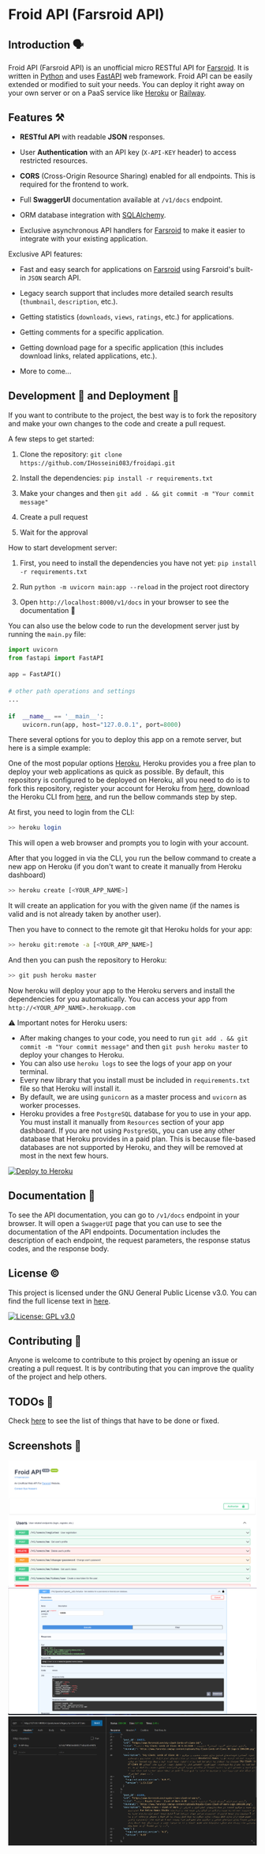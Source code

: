 # Froid API (Farsroid API)

## Introduction 🗣️

Froid API (Farsroid API) is an unofficial micro RESTful API for [Farsroid](https://www.farsroid.com  'Farsroid Homepage').
It is written in [Python](https://www.python.org  'Python Homepage') and uses
[FastAPI](https://fastapi.tiangolo.com/  'FastAPI Documentation') web framework. Froid API can be easily extended
or modified to suit your needs. You can deploy it right away on
your own server or on a PaaS service like [Heroku](https://www.heroku.com) or [Railway](https://railway.app/).

## Features ⚒️

- **RESTful API** with readable **JSON** responses.

- User **Authentication** with an API key (`X-API-KEY` header) to access restricted resources.

- **CORS** (Cross-Origin Resource Sharing) enabled for all endpoints. This is required for the frontend to work.

- Full **SwaggerUI** documentation available at `/v1/docs` endpoint.

- ORM database integration with [SQLAlchemy](https://www.sqlalchemy.org/).

- Exclusive asynchronous API handlers for [Farsroid](https://www.farsroid.com) to make it easier to integrate with your existing application.

Exclusive API features:

- Fast and easy search for applications on [Farsroid](https://www.farsroid.com) using Farsroid's built-in `JSON` search API.

- Legacy search support that includes more detailed search results (`thumbnail`, `description`, etc.).

- Getting statistics (`downloads`, `views`, `ratings`, etc.) for applications.

- Getting comments for a specific application.

- Getting download page for a specific application (this includes download links, related applications, etc.).

- More to come...

## Development 🚧 and Deployment 🚀

If you want to contribute to the project, the best way is to fork the repository and make your own changes to the code
and create a pull request.

A few steps to get started:

1. Clone the repository: `git clone https://github.com/IHosseini083/froidapi.git`

2. Install the dependencies: `pip install -r requirements.txt`

3. Make your changes and then `git add . && git commit -m "Your commit message"`

4. Create a pull request

5. Wait for the approval

How to start development server:

1. First, you need to install the dependencies you have not yet: `pip install -r requirements.txt`

2. Run `python -m uvicorn main:app --reload` in the project root directory

3. Open `http://localhost:8000/v1/docs` in your browser to see the documentation 🙂

You can also use the below code to run the development server just by running the `main.py` file:

```python
import uvicorn
from fastapi import FastAPI  

app = FastAPI()

# other path operations and settings
...

if  __name__ == '__main__':
    uvicorn.run(app, host="127.0.0.1", port=8000)
```

There several options for you to deploy this app on a remote server, but here is a simple example:

One of the most popular options [Heroku](https://heroku.com), Heroku provides you a free plan to deploy your web applications as quick as possible. By default, this repository is configured to be deployed on Heroku, all you need to do is to fork this repository, register your account for Heroku from [here](https://signup.heroku.com/login), download the Heroku CLI from [here](https://devcenter.heroku.com/articles/heroku-cli#download-and-install), and run the bellow commands step by step.

At first, you need to login from the CLI:

```bash
>> heroku login
```

This will open a web browser and prompts you to login with your account.

After that you logged in via the CLI, you run the bellow command to create a new app on Heroku (if you don't want to create it manually from Heroku dashboard)

```bash
>> heroku create [<YOUR_APP_NAME>]
```

It will create an application for you with the given name (if the names is valid and is not already taken by another user).

Then you have to connect to the remote git that Heroku holds for your app:

```bash
>> heroku git:remote -a [<YOUR_APP_NAME>]
```

And then you can push the repository to Heroku:

```bash
>> git push heroku master
```

Now heroku will deploy your app to the Heroku servers and install the dependencies for you automatically.
You can access your app from `http://<YOUR_APP_NAME>.herokuapp.com`

⚠️ Important notes for Heroku users:

- After making changes to your code, you need to run `git add . && git commit -m "Your commit message"`
and then `git push heroku master` to deploy your changes to Heroku.
- You can also use `heroku logs` to see the logs of your app on your terminal.
- Every new library that you install must be included in `requirements.txt` file so that Heroku will install it.
- By default, we are using `gunicorn` as a master process and `uvicorn` as worker processes.
- Heroku provides a free `PostgreSQL` database for you to use in your app. You must install it manually from `Resources` section of your app dashboard.
If you are not using `PostgreSQL`, you can use any other database that Heroku provides in a paid plan.
This is because file-based databases are not supported by Heroku, and they will be removed at most in the next few hours.

[![Deploy to Heroku](https://www.herokucdn.com/deploy/button.svg)](https://heroku.com/deploy)

## Documentation 📖

To see the API documentation, you can go to `/v1/docs` endpoint in your browser.
It will open a `SwaggerUI` page that you can use to see the documentation of the API endpoints.
Documentation includes the description of each endpoint, the request parameters, the response status codes, and the response body.

## License ©️

This project is licensed under the GNU General Public License v3.0.
You can find the full license text in [here](LICENSE.txt).

[![License: GPL v3.0](https://img.shields.io/badge/License-GPL%20v3.0-blue.svg)](https://www.gnu.org/licenses/gpl-3.0)

## Contributing 💪

Anyone is welcome to contribute to this project by opening an issue or creating a pull request.
It is by contributing that you can improve the quality of the project and help others.

## TODOs 📝

Check [here](TODO.md) to see the list of things that have to be done or fixed.

## Screenshots 📸

![Docs page](https://github.com/IHosseini083/froidapi/blob/master/screenshots/froidapi_v1_ss1.png)
![Getting post's stats](https://github.com/IHosseini083/froidapi/blob/master/screenshots/froidapi_v1_ss2.png)
![Using legacy search](https://github.com/IHosseini083/froidapi/blob/master/screenshots/froidapi_v1_ss3.png)
